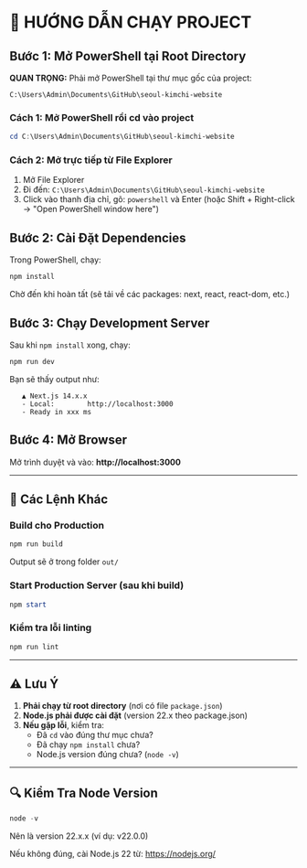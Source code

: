 # 🚀 HƯỚNG DẪN CHẠY PROJECT

## Bước 1: Mở PowerShell tại Root Directory

**QUAN TRỌNG:** Phải mở PowerShell tại thư mục gốc của project:
```
C:\Users\Admin\Documents\GitHub\seoul-kimchi-website
```

### Cách 1: Mở PowerShell rồi cd vào project
```powershell
cd C:\Users\Admin\Documents\GitHub\seoul-kimchi-website
```

### Cách 2: Mở trực tiếp từ File Explorer
1. Mở File Explorer
2. Đi đến: `C:\Users\Admin\Documents\GitHub\seoul-kimchi-website`
3. Click vào thanh địa chỉ, gõ: `powershell` và Enter
   (hoặc Shift + Right-click → "Open PowerShell window here")

## Bước 2: Cài Đặt Dependencies

Trong PowerShell, chạy:
```powershell
npm install
```

Chờ đến khi hoàn tất (sẽ tải về các packages: next, react, react-dom, etc.)

## Bước 3: Chạy Development Server

Sau khi `npm install` xong, chạy:
```powershell
npm run dev
```

Bạn sẽ thấy output như:
```
   ▲ Next.js 14.x.x
   - Local:        http://localhost:3000
   - Ready in xxx ms
```

## Bước 4: Mở Browser

Mở trình duyệt và vào: **http://localhost:3000**

---

## 📝 Các Lệnh Khác

### Build cho Production
```powershell
npm run build
```
Output sẽ ở trong folder `out/`

### Start Production Server (sau khi build)
```powershell
npm start
```

### Kiểm tra lỗi linting
```powershell
npm run lint
```

---

## ⚠️ Lưu Ý

1. **Phải chạy từ root directory** (nơi có file `package.json`)
2. **Node.js phải được cài đặt** (version 22.x theo package.json)
3. **Nếu gặp lỗi**, kiểm tra:
   - Đã `cd` vào đúng thư mục chưa?
   - Đã chạy `npm install` chưa?
   - Node.js version đúng chưa? (`node -v`)

---

## 🔍 Kiểm Tra Node Version

```powershell
node -v
```

Nên là version 22.x.x (ví dụ: v22.0.0)

Nếu không đúng, cài Node.js 22 từ: https://nodejs.org/

